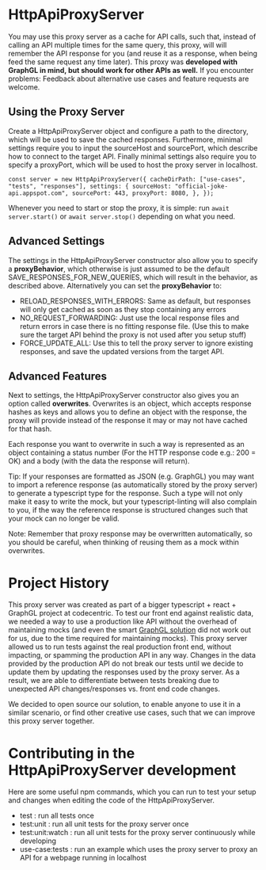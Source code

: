 
# HttpApiProxyServer

You may use this proxy server as a cache for API calls, such that, instead of calling an API multiple times for the same query, this proxy, will will remember the API response for you (and reuse it as a response, when being feed the same request any time later).
This proxy was **developed with GraphGL in mind, but should work for other APIs as well.** If you encounter problems: Feedback about alternative use cases and feature requests are welcome.

## Using the Proxy Server

Create a HttpApiProxyServer object and configure a path to the directory, which will be used to save the cached responses.
Furthermore, minimal settings require you to input the sourceHost and sourcePort, which describe how to connect to the target API.
Finally minimal settings also require you to specify a proxyPort, which will be used to host the proxy server in localhost.

``
  const server = new HttpApiProxyServer({
    cacheDirPath: ["use-cases", "tests", "responses"],
    settings: {
      sourceHost: "official-joke-api.appspot.com",
      sourcePort: 443,
      proxyPort: 8080,
    },
  });
``

Whenever you need to start or stop the proxy, it is simple: run `await server.start()` or `await server.stop()` depending on what you need.

## Advanced Settings

The settings in the HttpApiProxyServer constructor also allow you to specify a **proxyBehavior**, which otherwise is just assumed to be the default SAVE_RESPONSES_FOR_NEW_QUERIES, which will result in the behavior, as described above.
Alternatively you can set the **proxyBehavior** to: 
- RELOAD_RESPONSES_WITH_ERRORS: Same as default, but responses will only get cached as soon as they stop containing any errors
- NO_REQUEST_FORWARDING: Just use the local response files and return errors in case there is no fitting response file.
(Use this to make sure the target API behind the proxy is not used after you setup stuff)
- FORCE_UPDATE_ALL: Use this to tell the proxy server to ignore existing responses, and save the updated versions from the target API.

## Advanced Features

Next to settings, the HttpApiProxyServer constructor also gives you an option called **overwrites**.
Overwrites is an object, which accepts response hashes as keys and allows you to define an object with the response, the proxy will provide instead of the response it may or may not have cached for that hash.

Each response you want to overwrite in such a way is represented as an object containing a status number (For the HTTP response code e.g.: 200 = OK) and a body (with the data the response will return).

Tip: If your responses are formatted as JSON (e.g. GraphGL) you may want to import a reference response (as automatically stored by the proxy server) to generate a typescript type for the response.
Such a type will not only make it easy to write the mock, but your typescript-linting will also complain to you, if the way the reference response is structured changes such that your mock can no longer be valid.

Note: Remember that proxy response may be overwritten automatically, so you should be careful, when thinking of reusing them as a mock within overwrites.


# Project History

This proxy server was created as part of a bigger typescript + react + GraphGL project at codecentric.
To test our front end against realistic data, we needed a way to use a production like API without the overhead of maintaining mocks (and even the smart [GraphGL solution](https://graphql.org/blog/mocking-with-graphql/) did not work out for us, due to the time required for maintaining mocks).
This proxy server allowed us to run tests against the real production front end, without impacting, or spamming the production API in any way.
Changes in the data provided by the production API do not break our tests until we decide to update them by updating the responses used by the proxy server.
As a result, we are able to differentiate between tests breaking due to unexpected API changes/responses vs. front end code changes.

We decided to open source our solution, to enable anyone to use it in a similar scenario, or find other creative use cases, such that we can improve this proxy server together.


# Contributing in the HttpApiProxyServer development

Here are some useful npm commands, which you can run to test your setup and changes when editing the code of the HttpApiProxyServer.

- test : run all tests once
- test:unit : run all unit tests for the proxy server once
- test:unit:watch : run all unit tests for the proxy server continuously while developing
- use-case:tests : run an example which uses the proxy server to proxy an API for a webpage running in localhost
